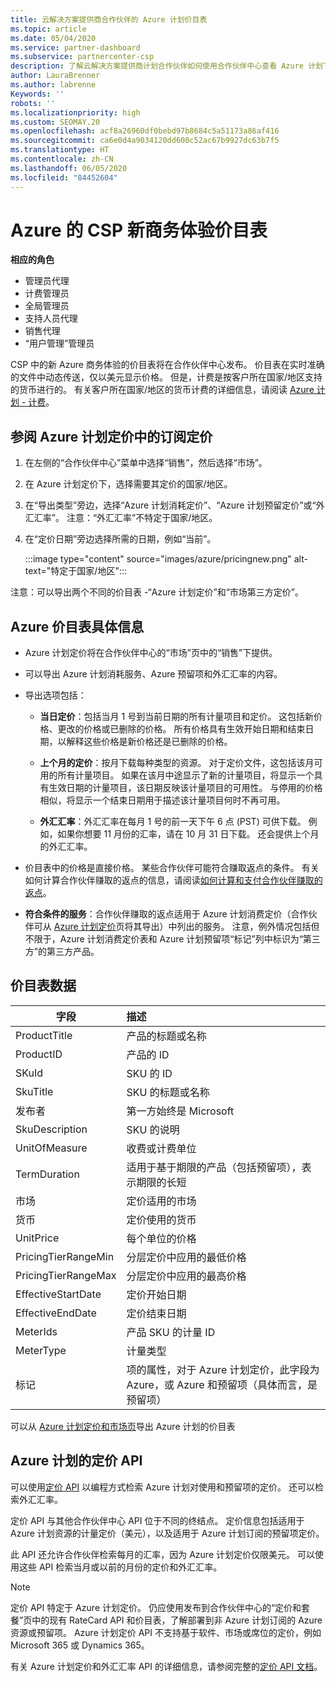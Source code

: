 ```yaml
---
title: 云解决方案提供商合作伙伴的 Azure 计划价目表
ms.topic: article
ms.date: 05/04/2020
ms.service: partner-dashboard
ms.subservice: partnercenter-csp
description: 了解云解决方案提供商计划合作伙伴如何使用合作伙伴中心查看 Azure 计划下的订阅价目表。
author: LauraBrenner
ms.author: labrenne
Keywords: ''
robots: ''
ms.localizationpriority: high
ms.custom: SEOMAY.20
ms.openlocfilehash: acf8a26960df0bebd97b8684c5a51173a86af416
ms.sourcegitcommit: ca6e0d4a9034120dd600c52ac67b9927dc63b7f5
ms.translationtype: HT
ms.contentlocale: zh-CN
ms.lasthandoff: 06/05/2020
ms.locfileid: "84452604"
---
```

# <a name="price-list-for-the-new-commerce-experience-in-csp-for-azure"></a>Azure 的 CSP 新商务体验价目表

**相应的角色**

- 管理员代理
- 计费管理员
- 全局管理员
- 支持人员代理
- 销售代理
- “用户管理”管理员

CSP 中的新 Azure 商务体验的价目表将在合作伙伴中心发布。 价目表在实时准确的文件中动态传送，仅以美元显示价格。 但是，计费是按客户所在国家/地区支持的货币进行的。 有关客户所在国家/地区的货币计费的详细信息，请阅读 [Azure 计划 - 计费](azure-plan-billing.md)。

## <a name="see-pricing-for-subscriptions-under-the-azure-plan-pricing"></a>参阅 Azure 计划定价中的订阅定价

1. 在左侧的“合作伙伴中心”菜单中选择“销售”，然后选择“市场”。 

2. 在 Azure 计划定价下，选择需要其定价的国家/地区。

3. 在“导出类型”旁边，选择“Azure 计划消耗定价”、“Azure 计划预留定价”或“外汇汇率”。    注意：“外汇汇率”不特定于国家/地区。

4. 在“定价日期”旁边选择所需的日期，例如“当前”。 

   :::image type="content" source="images/azure/pricingnew.png" alt-text="特定于国家/地区":::

注意：可以导出两个不同的价目表 -“Azure 计划定价”和“市场第三方定价”。

## <a name="azure-price-list-specifics"></a>Azure 价目表具体信息

- Azure 计划定价将在合作伙伴中心的“市场”页中的“销售”下提供。

- 可以导出 Azure 计划消耗服务、Azure 预留项和外汇汇率的内容。

- 导出选项包括：

  - **当日定价**：包括当月 1 号到当前日期的所有计量项目和定价。 这包括新价格、更改的价格或已删除的价格。 所有价格具有生效开始日期和结束日期，以解释这些价格是新价格还是已删除的价格。

  - **上个月的定价**：按月下载每种类型的资源。 对于定价文件，这包括该月可用的所有计量项目。 如果在该月中途显示了新的计量项目，将显示一个具有生效日期的计量项目，该日期反映该计量项目的可用性。 与停用的价格相似，将显示一个结束日期用于描述该计量项目何时不再可用。

  - **外汇汇率**：外汇汇率在每月 1 号的前一天下午 6 点 (PST) 可供下载。 例如，如果你想要 11 月份的汇率，请在 10 月 31 日下载。 还会提供上个月的外汇汇率。

- 价目表中的价格是直接价格。 某些合作伙伴可能符合赚取返点的条件。 有关如何计算合作伙伴赚取的返点的信息，请阅读[如何计算和支付合作伙伴赚取的返点](partner-earned-credit-explanation.md)。

- **符合条件的服务**：合作伙伴赚取的返点适用于 Azure 计划消费定价（合作伙伴可从 [Azure 计划定价](https://partner.microsoft.com/commerce/sales)页将其导出）中列出的服务。 注意，例外情况包括但不限于，Azure 计划消费定价表和 Azure 计划预留项“标记”列中标识为“第三方”的第三方产品。

## <a name="price-list-data"></a>价目表数据

|**字段**   |**描述**   |
|--------------------------|:---------------------------|
|ProductTitle  |产品的标题或名称|
|ProductID   |产品的 ID|
|SKuId|SKU 的 ID|
|SkuTitle|SKU 的标题或名称|
|发布者|第一方始终是 Microsoft|
|SkuDescription|SKU 的说明|
|UnitOfMeasure|收费或计费单位|
|TermDuration|适用于基于期限的产品（包括预留项），表示期限的长短|
|市场|定价适用的市场|
|货币|定价使用的货币|
|UnitPrice|每个单位的价格|
|PricingTierRangeMin|分层定价中应用的最低价格|
|PricingTierRangeMax|分层定价中应用的最高价格|
|EffectiveStartDate|定价开始日期|
|EffectiveEndDate|定价结束日期|
|MeterIds|产品 SKU 的计量 ID|
|MeterType|计量类型|
|标记|项的属性，对于 Azure 计划定价，此字段为 Azure，或 Azure 和预留项（具体而言，是预留项）|

可以从 [Azure 计划定价和市场页](https://partner.microsoft.com/commerce/sales?type=Any&category=Any)导出 Azure 计划的价目表

## <a name="pricing-api-for-azure-plan"></a>Azure 计划的定价 API

可以使用[定价 API](https://docs.microsoft.com/partner/develop/pricing) 以编程方式检索 Azure 计划对使用和预留项的定价。 还可以检索外汇汇率。

定价 API 与其他合作伙伴中心 API 位于不同的终结点。 定价信息包括适用于 Azure 计划资源的计量定价（美元），以及适用于 Azure 计划订阅的预留项定价。

此 API 还允许合作伙伴检索每月的汇率，因为 Azure 计划定价仅限美元。 可以使用这些 API 检索当月或以前的月份的定价和外汇汇率。

>[!NOTE]
> 定价 API 特定于 Azure 计划定价。 仍应使用发布到合作伙伴中心的“定价和套餐”页中的现有 RateCard API 和价目表，了解部署到非 Azure 计划订阅的 Azure 资源或预留项。 Azure 计划定价 API 不支持基于软件、市场或席位的定价，例如 Microsoft 365 或 Dynamics 365。

有关 Azure 计划定价和外汇汇率 API 的详细信息，请参阅完整的[定价 API 文档](https://docs.microsoft.com/partner/develop/pricing)。
